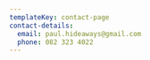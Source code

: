 ```yaml
---
templateKey: contact-page
contact-details:
  email: paul.hideaways@gmail.com
  phone: 082 323 4022
---
```


